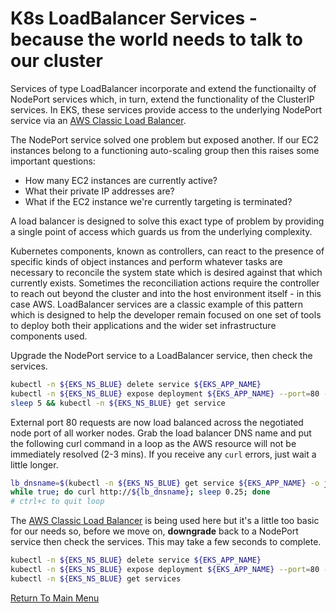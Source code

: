 # K8s LoadBalancer Services - because the world needs to talk to our cluster

Services of type LoadBalancer incorporate and extend the functionailty of NodePort services which, in turn, extend the functionality of the ClusterIP services.
In EKS, these services provide access to the underlying NodePort service via an [AWS Classic Load Balancer](https://docs.aws.amazon.com/elasticloadbalancing/latest/classic/introduction.html).

The NodePort service solved one problem but exposed another.
If our EC2 instances belong to a functioning auto-scaling group then this raises some important questions:

- How many EC2 instances are currently active?
- What their private IP addresses are?
- What if the EC2 instance we're currently targeting is terminated?

A load balancer is designed to solve this exact type of problem by providing a single point of access which guards us from the underlying complexity.

Kubernetes components, known as controllers, can react to the presence of specific kinds of object instances and perform whatever tasks are necessary to reconcile the system state which is desired against that which currently exists. Sometimes the reconciliation actions require the controller to reach out beyond the cluster and into the host environment itself - in this case AWS. LoadBalancer services are a classic example of this pattern which is designed to help the developer remain focused on one set of tools to deploy both their applications and the wider set infrastructure components used.

Upgrade the NodePort service to a LoadBalancer service, then check the services.
```bash
kubectl -n ${EKS_NS_BLUE} delete service ${EKS_APP_NAME}
kubectl -n ${EKS_NS_BLUE} expose deployment ${EKS_APP_NAME} --port=80 --type=LoadBalancer
sleep 5 && kubectl -n ${EKS_NS_BLUE} get service
```

External port 80 requests are now load balanced across the negotiated node port of all worker nodes. Grab the load balancer DNS name and put the following curl command in a loop as the AWS resource will not be immediately resolved (2-3 mins). If you receive any `curl` errors, just wait a little longer.
```bash
lb_dnsname=$(kubectl -n ${EKS_NS_BLUE} get service ${EKS_APP_NAME} -o jsonpath='{.status.loadBalancer.ingress[0].hostname}')
while true; do curl http://${lb_dnsname}; sleep 0.25; done
# ctrl+c to quit loop
```

The [AWS Classic Load Balancer](https://aws.amazon.com/elasticloadbalancing/classic-load-balancer) is being used here but it's a little too basic for our needs so, before we move on, **downgrade** back to a NodePort service then check the services.
This may take a few seconds to complete.
```bash
kubectl -n ${EKS_NS_BLUE} delete service ${EKS_APP_NAME}
kubectl -n ${EKS_NS_BLUE} expose deployment ${EKS_APP_NAME} --port=80 --type=NodePort
kubectl -n ${EKS_NS_BLUE} get services
```

[Return To Main Menu](/README.md)
